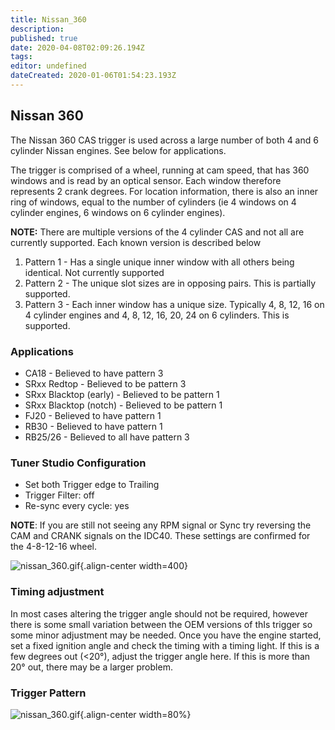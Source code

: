 ```yaml
---
title: Nissan_360
description: 
published: true
date: 2020-04-08T02:09:26.194Z
tags: 
editor: undefined
dateCreated: 2020-01-06T01:54:23.193Z
---
```


## Nissan 360

The Nissan 360 CAS trigger is used across a large number of both 4 and 6 cylinder Nissan engines. See below for applications.

The trigger is comprised of a wheel, running at cam speed, that has 360 windows and is read by an optical sensor. Each window therefore represents 2 crank degrees. For location information, there is also an inner ring of windows, equal to the number of cylinders (ie 4 windows on 4 cylinder engines, 6 windows on 6 cylinder engines).

**NOTE:** There are multiple versions of the 4 cylinder CAS and not all are currently supported. Each known version is described below

1. Pattern 1 - Has a single unique inner window with all others being identical. Not currently supported
2. Pattern 2 - The unique slot sizes are in opposing pairs. This is partially supported.
3. Pattern 3 - Each inner window has a unique size. Typically 4, 8, 12, 16 on 4 cylinder engines and 4, 8, 12, 16, 20, 24 on 6 cylinders. This is supported.

### Applications

- CA18 - Believed to have pattern 3
- SRxx Redtop - Believed to be pattern 3
- SRxx Blacktop (early) - Believed to be pattern 1
- SRxx Blacktop (notch) - Believed to be pattern 1
- FJ20 - Believed to have pattern 1
- RB30 - Believed to have pattern 1
- RB25/26 - Believed to all have pattern 3

### Tuner Studio Configuration

- Set both Trigger edge to Trailing
- Trigger Filter: off
- Re-sync every cycle: yes

**NOTE**: If you are still not seeing any RPM signal or Sync try reversing the CAM and CRANK signals on the IDC40. These settings are confirmed for the 4-8-12-16 wheel.

![nissan_360.gif](/img/decoders/nissan_360_settings.png){.align-center width=400}

### Timing adjustment

In most cases altering the trigger angle should not be required, however there is some small variation between the OEM versions of thIs trigger so some minor adjustment may be needed. Once you have the engine started, set a fixed ignition angle and check the timing with a timing light. If this is a few degrees out (&lt;20°), adjust the trigger angle here. If this is more than 20° out, there may be a larger problem.

### Trigger Pattern

![nissan_360.gif](/img/decoders/nissan_360.gif){.align-center width=80%}